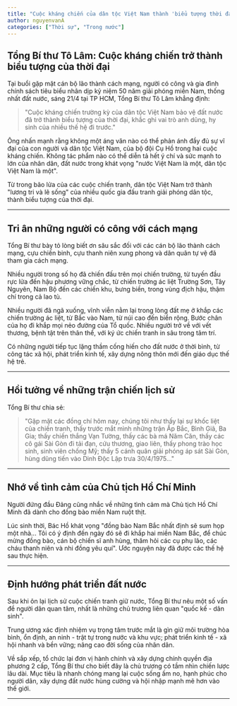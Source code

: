 ```yaml
---
title: "Cuộc kháng chiến của dân tộc Việt Nam thành 'biểu tượng thời đại'"
author: nguyenvanA
categories: ["Thời sự", "Trong nước"]
---
```


## Tổng Bí thư Tô Lâm: Cuộc kháng chiến trở thành biểu tượng của thời đại

Tại buổi gặp mặt cán bộ lão thành cách mạng, người có công và gia đình chính sách tiêu biểu nhân dịp kỷ niệm 50 năm giải phóng miền Nam, thống nhất đất nước, sáng 21/4 tại TP HCM, Tổng Bí thư Tô Lâm khẳng định:

> "Cuộc kháng chiến trường kỳ của dân tộc Việt Nam bảo vệ đất nước đã trở thành biểu tượng của thời đại, khắc ghi vai trò anh dũng, hy sinh của nhiều thế hệ đi trước."

Ông nhấn mạnh rằng không một áng văn nào có thể phản ánh đầy đủ sự vĩ đại của con người và dân tộc Việt Nam, của bộ đội Cụ Hồ trong hai cuộc kháng chiến. Không tác phẩm nào có thể diễn tả hết ý chí và sức mạnh to lớn của nhân dân, đất nước trong khát vọng "nước Việt Nam là một, dân tộc Việt Nam là một".

Từ trong bão lửa của các cuộc chiến tranh, dân tộc Việt Nam trở thành "lương tri và lẽ sống" của nhiều quốc gia đấu tranh giải phóng dân tộc, thành biểu tượng của thời đại.

---

## Tri ân những người có công với cách mạng

Tổng Bí thư bày tỏ lòng biết ơn sâu sắc đối với các cán bộ lão thành cách mạng, cựu chiến binh, cựu thanh niên xung phong và dân quân tự vệ đã tham gia cách mạng.

Nhiều người trong số họ đã chiến đấu trên mọi chiến trường, từ tuyến đầu rực lửa đến hậu phương vững chắc, từ chiến trường ác liệt Trường Sơn, Tây Nguyên, Nam Bộ đến các chiến khu, bưng biền, trong vùng địch hậu, thậm chí trong cả lao tù.

Nhiều người đã ngã xuống, vĩnh viễn nằm lại trong lòng đất mẹ ở khắp các chiến trường ác liệt, từ Bắc vào Nam, từ núi cao đến biển rộng. Bước chân của họ đi khắp mọi nẻo đường của Tổ quốc. Nhiều người trở về với vết thương, bệnh tật trên thân thể, với ký ức chiến tranh in sâu trong tâm trí.

Có những người tiếp tục lặng thầm cống hiến cho đất nước ở thời bình, từ công tác xã hội, phát triển kinh tế, xây dựng nông thôn mới đến giáo dục thế hệ trẻ.

---

## Hồi tưởng về những trận chiến lịch sử

Tổng Bí thư chia sẻ:

> "Gặp mặt các đồng chí hôm nay, chúng tôi như thấy lại sự khốc liệt của chiến tranh, thấy trước mắt mình những trận Ấp Bắc, Bình Giã, Ba Gia; thấy chiến thắng Vạn Tường, thấy các bà má Năm Căn, thấy các cô gái Sài Gòn đi tải đạn, cứu thương, giao liên, thấy phong trào học sinh, sinh viên chống Mỹ; thấy 5 cánh quân giải phóng áp sát Sài Gòn, hùng dũng tiến vào Dinh Độc Lập trưa 30/4/1975..."

---

## Nhớ về tình cảm của Chủ tịch Hồ Chí Minh

Người đứng đầu Đảng cũng nhắc về những tình cảm mà Chủ tịch Hồ Chí Minh đã dành cho đồng bào miền Nam ruột thịt.

Lúc sinh thời, Bác Hồ khát vọng "đồng bào Nam Bắc nhất định sẽ sum họp một nhà... Tôi có ý định đến ngày đó sẽ đi khắp hai miền Nam Bắc, để chúc mừng đồng bào, cán bộ chiến sĩ anh hùng, thăm hỏi các cụ phụ lão, các cháu thanh niên và nhi đồng yêu quí". Ước nguyện này đã được các thế hệ sau thực hiện.

---

## Định hướng phát triển đất nước

Sau khi ôn lại lịch sử cuộc chiến tranh giữ nước, Tổng Bí thư nêu một số vấn đề người dân quan tâm, nhất là những chủ trương liên quan "quốc kế - dân sinh".

Trung ương xác định nhiệm vụ trọng tâm trước mắt là gìn giữ môi trường hòa bình, ổn định, an ninh - trật tự trong nước và khu vực; phát triển kinh tế - xã hội nhanh và bền vững; nâng cao đời sống của nhân dân.

Về sắp xếp, tổ chức lại đơn vị hành chính và xây dựng chính quyền địa phương 2 cấp, Tổng Bí thư cho biết đây là chủ trương có tầm nhìn chiến lược lâu dài. Mục tiêu là nhanh chóng mang lại cuộc sống ấm no, hạnh phúc cho người dân, xây dựng đất nước hùng cường và hội nhập mạnh mẽ hơn vào thế giới.

---

